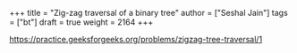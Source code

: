 +++
title = "Zig-zag traversal of a binary tree"
author = ["Seshal Jain"]
tags = ["bt"]
draft = true
weight = 2164
+++

<https://practice.geeksforgeeks.org/problems/zigzag-tree-traversal/1>
